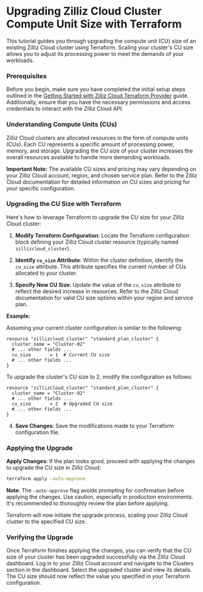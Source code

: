 # Upgrading Zilliz Cloud Cluster Compute Unit Size with Terraform

This tutorial guides you through upgrading the compute unit (CU) size of an existing Zilliz Cloud cluster using Terraform. Scaling your cluster's CU size allows you to adjust its processing power to meet the demands of your workloads.

### Prerequisites

Before you begin, make sure you have completed the initial setup steps outlined in the [Getting Started with Zilliz Cloud Terraform Provider](./get-start.md) guide. Additionally, ensure that you have the necessary permissions and access credentials to interact with the Zilliz Cloud API.

### Understanding Compute Units (CUs)

Zilliz Cloud clusters are allocated resources in the form of compute units (CUs). Each CU represents a specific amount of processing power, memory, and storage. Upgrading the CU size of your cluster increases the overall resources available to handle more demanding workloads.

**Important Note:** The available CU sizes and pricing may vary depending on your Zilliz Cloud account, region, and chosen service plan. Refer to the Zilliz Cloud documentation for detailed information on CU sizes and pricing for your specific configuration.


### Upgrading the CU Size with Terraform

Here's how to leverage Terraform to upgrade the CU size for your Zilliz Cloud cluster:

1. **Modify Terraform Configuration**: Locate the Terraform configuration block defining your Zilliz Cloud cluster resource (typically named `zillizcloud_cluster`).

2. **Identify `cu_size` Attribute**: Within the cluster definition, identify the `cu_size` attribute. This attribute specifies the current number of CUs allocated to your cluster.

3. **Specify New CU Size**: Update the value of the `cu_size` attribute to reflect the desired increase in resources. Refer to the Zilliz Cloud documentation for valid CU size options within your region and service plan.

**Example:**

Assuming your current cluster configuration is similar to the following:

```hcl
resource "zillizcloud_cluster" "standard_plan_cluster" {
  cluster_name = "Cluster-02"
  # ... other fields ...
  cu_size       = 1  # Current CU size
  # ... other fields ...
}
```

To upgrade the cluster's CU size to 2, modify the configuration as follows:

```hcl
resource "zillizcloud_cluster" "standard_plan_cluster" {
  cluster_name = "Cluster-02"
  # ... other fields ...
  cu_size       = 2  # Upgraded CU size
  # ... other fields ...
}
```

4. **Save Changes**: Save the modifications made to your Terraform configuration file.


### Applying the Upgrade


**Apply Changes**: If the plan looks good, proceed with applying the changes to upgrade the CU size in Zilliz Cloud:

   ```bash
   terraform apply -auto-approve
   ```

**Note**: The `-auto-approve` flag avoids prompting for confirmation before applying the changes. Use caution, especially in production environments. It's recommended to thoroughly review the plan before applying.

Terraform will now initiate the upgrade process, scaling your Zilliz Cloud cluster to the specified CU size.


### Verifying the Upgrade

Once Terraform finishes applying the changes, you can verify that the CU size of your cluster has been upgraded successfully via the Zilliz Cloud dashboard. Log in to your Zilliz Cloud account and navigate to the Clusters section in the dashboard. Select the upgraded cluster and view its details. The CU size should now reflect the value you specified in your Terraform configuration.

